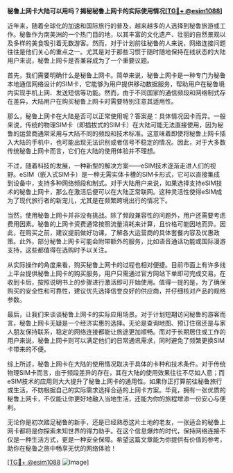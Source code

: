**秘鲁上网卡大陆可以用吗？揭秘秘鲁上网卡的实际使用情况[[TG💪+ @esim1088](https://t.me/s/esim1088)]**

近年来，随着全球化的加速和国际旅行的普及，越来越多的人选择到秘鲁旅游或工作。秘鲁作为南美洲的一个热门目的地，以其丰富的文化遗产、壮丽的自然景观以及多样的美食吸引着无数游客。然而，对于计划前往秘鲁的人来说，网络连接问题往往是他们关心的重点之一。尤其是对于那些习惯于随时随地保持在线状态的大陆用户来说，秘鲁上网卡是否兼容成为了一个重要议题。

首先，我们需要明确什么是秘鲁上网卡。简单来说，秘鲁上网卡是一种专门为秘鲁本地通信网络设计的SIM卡，它能够为用户提供移动数据服务，帮助用户在秘鲁境内实现手机上网、发送短信等功能。然而，由于不同国家的通信频段和网络制式存在差异，大陆用户在购买秘鲁上网卡时需要特别注意其适用性。

那么，秘鲁上网卡在大陆是否可以正常使用呢？答案是：具体情况因卡而异。一般来说，传统的物理SIM卡（即插拔式的SIM卡）在大陆可能无法直接使用，因为秘鲁的运营商通常采用与大陆不同的频段和技术标准。这意味着即使将秘鲁上网卡插入大陆的手机中，也可能出现无法识别或者信号不稳定的情况。因此，对于大多数传统秘鲁上网卡而言，它们在大陆的使用体验并不理想。

不过，随着科技的发展，一种新型的解决方案——eSIM技术逐渐走进人们的视野。eSIM（嵌入式SIM卡）是一种无需实体卡槽的SIM卡形式，它可以直接集成到设备中，支持多种网络频段和制式。对于大陆用户来说，如果选择支持eSIM技术的秘鲁上网卡，那么在激活后便可以在大陆正常联网。这种灵活性使得eSIM成为了现代旅行者的新宠儿，尤其是在频繁跨境出行的情况下。

当然，使用秘鲁上网卡并非没有挑战。除了频段兼容性的问题外，用户还需要考虑费用因素。秘鲁的上网卡资费通常按照流量消耗来计算，且价格可能因地而异。因此，在购买之前，建议提前做好功课，了解各大运营商的具体套餐内容及优惠政策。此外，部分秘鲁上网卡可能会附带额外的服务，比如语音通话功能或国际漫游支持，这些都值得在选购时予以关注。

从实际操作的角度来看，购买秘鲁上网卡的过程也相对便捷。目前市面上有许多线上平台提供秘鲁上网卡的购买服务，用户只需通过官方网站下单即可完成交易。在收到卡后，按照说明书上的步骤进行激活即可开始使用。值得一提的是，为了确保购买的安全性和可靠性，建议优先选择信誉良好的供应商，并仔细核对产品的规格参数。

最后，让我们来谈谈秘鲁上网卡的实际应用场景。对于计划短期访问秘鲁的游客而言，秘鲁上网卡无疑是一个经济实惠的选择。无论是查询地图、预订住宿还是与家人朋友保持联系，稳定的网络连接都能让旅途更加顺畅。而对于长期居住或工作的用户来说，秘鲁上网卡则可以满足他们的日常通讯需求，同时避免了频繁更换SIM卡带来的不便。

综上所述，秘鲁上网卡在大陆的使用情况取决于具体的卡种和技术条件。对于传统物理SIM卡而言，由于频段差异的存在，其在大陆的使用效果往往不尽如人意；而eSIM技术的应用则大大提升了秘鲁上网卡的通用性。如果你正打算前往秘鲁旅行或生活，不妨根据自己的实际需求选择合适的上网卡方案。毕竟，拥有一张优质的秘鲁上网卡，不仅能让你更好地融入当地生活，还能为你的旅程增添一份安心与便利。

无论你是初次踏足秘鲁的新手，还是已经熟悉这片土地的老友，一张适合的秘鲁上网卡都将是你探索未知世界的得力助手。在这个信息爆炸的时代，保持网络连接不仅是一种生活方式，更是一种安全保障。希望这篇文章能为你提供有价值的参考，助你在秘鲁之旅中畅享无忧的网络体验！

[[TG💪+ @esim1088](https://t.me/s/esim1088) ![Image](https://i.postimg.cc/4NQfJmqS/Snipaste-2025-05-13-00-14-12.png)]